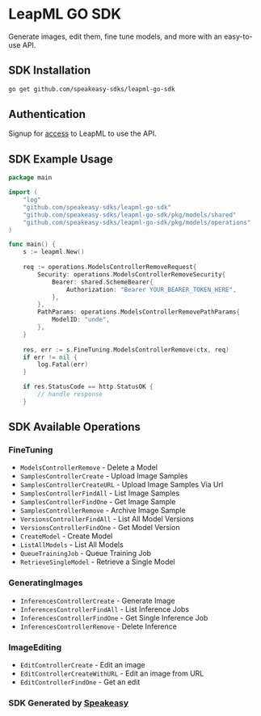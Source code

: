 # LeapML GO SDK

Generate images, edit them, fine tune models, and more with an easy-to-use API.

<!-- Start SDK Installation -->
## SDK Installation

```bash
go get github.com/speakeasy-sdks/leapml-go-sdk
```
<!-- End SDK Installation -->

## Authentication

Signup for [access](https://www.leapml.dev/signup) to LeapML to use the API. 

## SDK Example Usage
<!-- Start SDK Example Usage -->
```go
package main

import (
    "log"
    "github.com/speakeasy-sdks/leapml-go-sdk"
    "github.com/speakeasy-sdks/leapml-go-sdk/pkg/models/shared"
    "github.com/speakeasy-sdks/leapml-go-sdk/pkg/models/operations"
)

func main() {
    s := leapml.New()
    
    req := operations.ModelsControllerRemoveRequest{
        Security: operations.ModelsControllerRemoveSecurity{
            Bearer: shared.SchemeBearer{
                Authorization: "Bearer YOUR_BEARER_TOKEN_HERE",
            },
        },
        PathParams: operations.ModelsControllerRemovePathParams{
            ModelID: "unde",
        },
    }
    
    res, err := s.FineTuning.ModelsControllerRemove(ctx, req)
    if err != nil {
        log.Fatal(err)
    }

    if res.StatusCode == http.StatusOK {
        // handle response
    }
```
<!-- End SDK Example Usage -->

<!-- Start SDK Available Operations -->
## SDK Available Operations


### FineTuning

* `ModelsControllerRemove` - Delete a Model
* `SamplesControllerCreate` - Upload Image Samples
* `SamplesControllerCreateURL` - Upload Image Samples Via Url
* `SamplesControllerFindAll` - List Image Samples
* `SamplesControllerFindOne` - Get Image Sample
* `SamplesControllerRemove` - Archive Image Sample
* `VersionsControllerFindAll` - List All Model Versions
* `VersionsControllerFindOne` - Get Model Version
* `CreateModel` - Create Model
* `ListAllModels` - List All Models
* `QueueTrainingJob` - Queue Training Job
* `RetrieveSingleModel` - Retrieve a Single Model

### GeneratingImages

* `InferencesControllerCreate` - Generate Image
* `InferencesControllerFindAll` - List Inference Jobs
* `InferencesControllerFindOne` - Get Single Inference Job
* `InferencesControllerRemove` - Delete Inference

### ImageEditing

* `EditControllerCreate` - Edit an image
* `EditControllerCreateWithURL` - Edit an image from URL
* `EditControllerFindOne` - Get an edit
<!-- End SDK Available Operations -->

### SDK Generated by [Speakeasy](https://docs.speakeasyapi.dev/docs/using-speakeasy/client-sdks)
